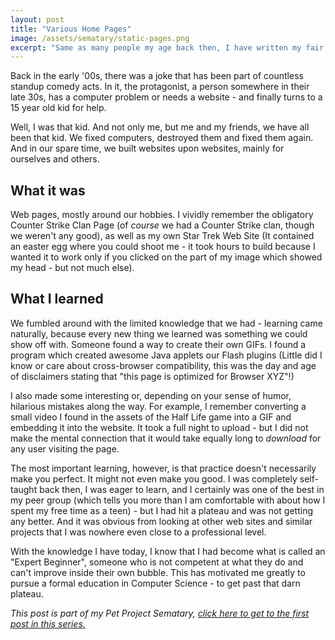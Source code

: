 ```yaml
---
layout: post
title: "Various Home Pages"
image: /assets/sematary/static-pages.png
excerpt: "Same as many people my age back then, I have written my fair share of websites, most of them useless, few of them even usable."
---
```

Back in the early '00s, there was a joke that has been part of countless standup
comedy acts. In it, the protagonist, a person somewhere in their late 30s, has a
computer problem or needs a website - and finally turns to a 15 year old kid for
help.

Well, I was that kid. And not only me, but me and my friends, we have all been
that kid. We fixed computers, destroyed them and fixed them again. And in our
spare time, we built websites upon websites, mainly for ourselves and others.

## What it was
Web pages, mostly around our hobbies. I vividly remember the obligatory Counter
Strike Clan Page (of *course* we had a Counter Strike clan, though we weren't
any good), as well as my own Star Trek Web Site (It contained an easter egg
where you could shoot me - it took hours to build because I wanted it to work
only if you clicked on the part of my image which showed my head - but not much
else).

## What I learned
We fumbled around with the limited knowledge that we had - learning came
naturally, because every new thing we learned was something we could show off
with. Someone found a way to create their own GIFs. I found a program which
created awesome Java applets our Flash plugins (Little did I know or care about
cross-browser compatibility, this was the day and age of disclaimers stating
that "this page is optimized for Browser XYZ"!)

I also made some interesting or, depending on your sense of humor, hilarious
mistakes along the way. For example, I remember converting a small video I found
in the assets of the Half Life game into a GIF and embedding it into the
website. It took a full night to upload - but I did not make the mental
connection that it would take equally long to *download* for any user visiting
the page.

The most important learning, however, is that practice doesn't necessarily make
you perfect. It might not even make you good. I was completely self-taught back
then, I was eager to learn, and I certainly was one of the best in my peer group
(which tells you more than I am comfortable with about how I spent my free time
as a teen) - but I had hit a plateau and was not getting any better. And it was
obvious from looking at other web sites and similar projects that I was nowhere
even close to a professional level.

With the knowledge I have today, I know that I had become what is called an
"Expert Beginner", someone who is not competent at what they do and can't
improve inside their own bubble. This has motivated me greatly to pursue a
formal education in Computer Science - to get past that darn plateau.

*This post is part of my Pet Project Sematary, [click here to get to the first
post in this series.](/sematary/start)*